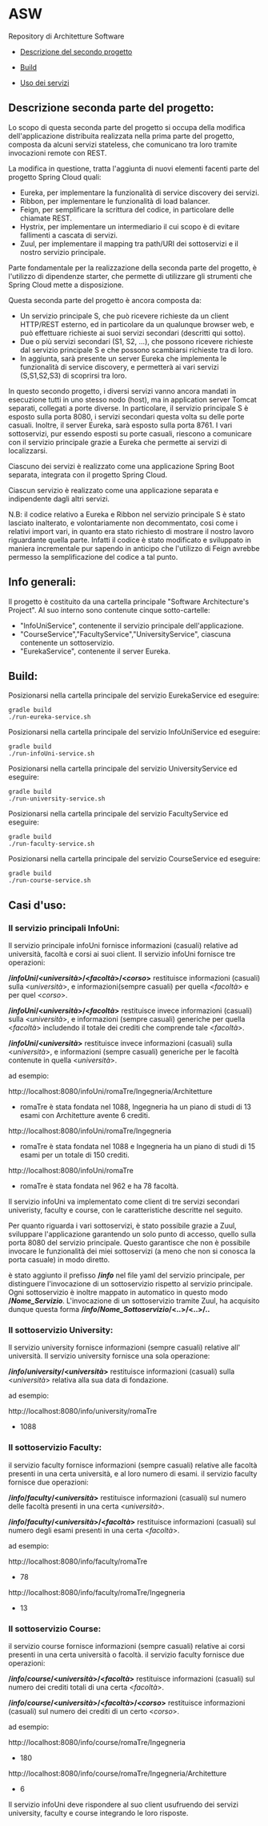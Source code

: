 # ASW
Repository di Architetture Software



* [Descrizione del secondo progetto](#descrizione-del-secondo-progetto)
	
* [Build](#build)

* [Uso dei servizi](#uso-dei-servizi)




## Descrizione seconda parte del progetto:

Lo scopo di questa seconda parte del progetto si occupa della modifica dell'applicazione distribuita realizzata nella prima parte del progetto, composta da alcuni servizi stateless, che comunicano tra loro tramite invocazioni remote con REST.

La modifica in questione, tratta l'aggiunta di nuovi elementi facenti parte del progetto Spring Cloud quali:
* Eureka, per implementare la funzionalità di service discovery dei servizi.
* Ribbon, per implementare le funzionalità di load balancer.
* Feign, per semplificare la scrittura del codice, in particolare delle chiamate REST.
* Hystrix, per implementare un intermediario il cui scopo è di evitare fallimenti a cascata di servizi.
* Zuul, per implementare il mapping tra path/URI dei sottoservizi e il nostro servizio principale.

Parte fondamentale per la realizzazione della seconda parte del progetto, è l'utilizzo di dipendenze starter, che permette di utilizzare gli strumenti che Spring Cloud mette a disposizione.

Questa seconda parte del progetto è ancora composta da:
* Un servizio principale S, che può ricevere richieste da un client HTTP/REST esterno, ed in particolare da un qualunque browser web, e può effettuare richieste ai suoi servizi secondari (descritti qui sotto).
* Due o più servizi secondari (S1, S2, ...), che possono ricevere richieste dal servizio principale S e che possono scambiarsi richieste tra di loro.
* In aggiunta, sarà presente un server Eureka che implementa le funzionalità di service discovery, e permetterà ai vari servizi (S,S1,S2,S3) di scoprirsi tra loro.
  
In questo secondo progetto, i diversi servizi vanno ancora mandati in esecuzione tutti in uno stesso nodo (host), ma in application server Tomcat separati, collegati a porte diverse. In particolare, il servizio principale S è esposto sulla porta 8080, i servizi secondari questa volta su delle porte casuali.
Inoltre, il server Eureka, sarà esposto sulla porta 8761. I vari sottoservizi, pur essendo esposti su porte casuali, riescono a comunicare con il servizio principale grazie a Eureka che permette ai servizi di localizzarsi.

Ciascuno dei servizi è realizzato come una applicazione Spring Boot separata, integrata con il progetto Spring Cloud.

Ciascun servizio è realizzato come una applicazione separata e indipendente dagli altri servizi.

N.B: il codice relativo a Eureka e Ribbon nel servizio principale S è stato lasciato inalterato, e volontariamente non decommentato, cosi come i relativi import vari, in quanto era stato richiesto di mostrare il nostro lavoro riguardante quella parte.
Infatti il codice è stato modificato e sviluppato in maniera incrementale pur sapendo in anticipo che l'utilizzo di Feign avrebbe permesso la semplificazione del codice a tal punto.

## Info generali:

Il progetto è costituito da una cartella principale "Software Architecture's Project".
Al suo interno sono contenute cinque sotto-cartelle:

* "InfoUniService", contenente il servizio principale dell'applicazione.
* "CourseService","FacultyService","UniversityService", ciascuna contenente un sottoservizio.
* "EurekaService", contenente il server Eureka.

## Build:

Posizionarsi nella cartella principale del servizio EurekaService ed eseguire:

    gradle build
    ./run-eureka-service.sh

Posizionarsi nella cartella principale del servizio InfoUniService ed eseguire:

    gradle build
    ./run-infoUni-service.sh

Posizionarsi nella cartella principale del servizio UniversityService ed eseguire:

    gradle build
    ./run-university-service.sh

Posizionarsi nella cartella principale del servizio FacultyService ed eseguire:

    gradle build
    ./run-faculty-service.sh
    
Posizionarsi nella cartella principale del servizio CourseService ed eseguire:

    gradle build
    ./run-course-service.sh
    

## Casi d'uso:

### Il servizio principali InfoUni:

Il servizio principale infoUni fornisce informazioni (casuali) relative ad università, facoltà e corsi ai suoi client. Il servizio infoUni fornisce tre operazioni:

**/_infoUni_/<_università>_/<_facoltà_>/<_corso_>** restituisce informazioni (casuali) sulla <_università_>, e informazioni(sempre casuali) per quella <_facoltà_> e per quel <_corso_>.

**/_infoUni_/<_università_>/<_facoltà_>** restituisce invece informazioni (casuali) sulla <_università_>, e informazioni (sempre casuali) generiche per quella <_facoltà_> includendo il totale dei crediti che comprende tale <_facoltà_>.

**/_infoUni_/<_università_>** restituisce invece informazioni (casuali) sulla <_università_>, e informazioni (sempre casuali) generiche per le facoltà contenute in quella <_università_>.

ad esempio:

http://localhost:8080/infoUni/romaTre/Ingegneria/Architetture
* romaTre è stata fondata nel 1088, Ingegneria ha un piano di studi di 13 esami con Architetture avente 6 crediti.

http://localhost:8080/infoUni/romaTre/Ingegneria
* romaTre è stata fondata nel 1088 e Ingegneria ha un piano di studi di 15 esami per un totale di 150 crediti.

http://localhost:8080/infoUni/romaTre
* romaTre è stata fondata nel 962 e ha 78 facoltà.

Il servizio infoUni va implementato come client di tre servizi secondari univeristy, faculty e course, con le caratteristiche descritte nel seguito.


Per quanto riguarda i vari sottoservizi, è stato possibile grazie a Zuul, sviluppare l'applicazione garantendo un solo punto di accesso, quello sulla porta 8080 del servizio principale. Questo garantisce che non è possibile invocare le funzionalità dei miei sottoservizi (a meno che non si conosca la porta casuale) in modo diretto.

è stato aggiunto il prefisso **/_info_** nel file yaml del servizio principale, per distinguere l'invocazione di un sottoservizio rispetto al servizio principale.
Ogni sottoservizio è inoltre mappato in automatico in questo modo **/_Nome_Servizio_**.
L'invocazione di un sottoservizio tramite Zuul, ha acquisito dunque questa forma **/_info_/_Nome_Sottoservizio_/<..>/<..>/..**

### Il sottoservizio University:

Il servizio university fornisce informazioni (sempre casuali) relative all' università. Il servizio university fornisce una sola operazione:

**/_info_/_university_/<_università_>** restituisce informazioni (casuali) sulla <_università_> relativa alla sua data di fondazione.

ad esempio:

http://localhost:8080/info/university/romaTre
* 1088


### Il sottoservizio Faculty:

il servizio faculty fornisce informazioni (sempre casuali) relative alle facoltà presenti in una certa università, e al loro numero di esami. il servizio faculty fornisce due operazioni:

**/_info_/_faculty_/<_università_>** restituisce informazioni (casuali) sul numero delle facoltà presenti in una certa <_università_>.

**/_info_/_faculty_/<_università_>/<_facoltà_>** restituisce informazioni (casuali) sul numero degli esami presenti in una certa <_facoltà_>.

ad esempio:

http://localhost:8080/info/faculty/romaTre
* 78

http://localhost:8080/info/faculty/romaTre/Ingegneria
* 13


### Il sottoservizio Course:

il servizio course fornisce informazioni (sempre casuali) relative ai corsi presenti in una certa università o facoltà. il servizio faculty fornisce due operazioni:

**/_info_/_course_/<_università_>/<_facoltà_>** restituisce informazioni (casuali) sul numero dei crediti totali di una certa <_facoltà_>.

**/_info_/_course_/<_università_>/<_facoltà_>/<_corso_>** restituisce informazioni (casuali) sul numero dei crediti di un certo <_corso_>.

ad esempio:

http://localhost:8080/info/course/romaTre/Ingegneria
* 180

http://localhost:8080/info/course/romaTre/Ingegneria/Architetture
* 6


Il servizio infoUni deve rispondere al suo client usufruendo dei servizi university, faculty e course integrando le loro risposte.

